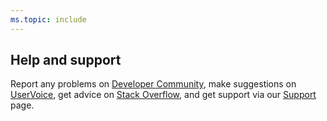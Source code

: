 ```yaml
---
ms.topic: include
---
```


## Help and support

Report any problems on [Developer Community](https://developercommunity.visualstudio.com/),
make suggestions on [UserVoice](https://visualstudio.uservoice.com/forums/330519-team-services),
get advice on [Stack Overflow](https://stackoverflow.com/questions/tagged/vs-team-services),
and get support via our [Support](https://visualstudio.microsoft.com/team-services/support/) page.
